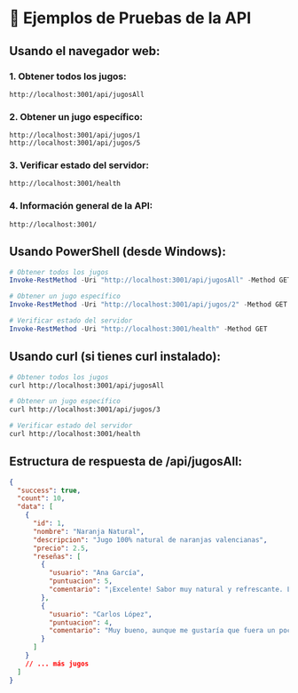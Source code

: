 # 🧪 Ejemplos de Pruebas de la API

## Usando el navegador web:

### 1. Obtener todos los jugos:
```
http://localhost:3001/api/jugosAll
```

### 2. Obtener un jugo específico:
```
http://localhost:3001/api/jugos/1
http://localhost:3001/api/jugos/5
```

### 3. Verificar estado del servidor:
```
http://localhost:3001/health
```

### 4. Información general de la API:
```
http://localhost:3001/
```

## Usando PowerShell (desde Windows):

```powershell
# Obtener todos los jugos
Invoke-RestMethod -Uri "http://localhost:3001/api/jugosAll" -Method GET

# Obtener un jugo específico
Invoke-RestMethod -Uri "http://localhost:3001/api/jugos/2" -Method GET

# Verificar estado del servidor
Invoke-RestMethod -Uri "http://localhost:3001/health" -Method GET
```

## Usando curl (si tienes curl instalado):

```bash
# Obtener todos los jugos
curl http://localhost:3001/api/jugosAll

# Obtener un jugo específico
curl http://localhost:3001/api/jugos/3

# Verificar estado del servidor
curl http://localhost:3001/health
```

## Estructura de respuesta de /api/jugosAll:

```json
{
  "success": true,
  "count": 10,
  "data": [
    {
      "id": 1,
      "nombre": "Naranja Natural",
      "descripcion": "Jugo 100% natural de naranjas valencianas",
      "precio": 2.5,
      "reseñas": [
        {
          "usuario": "Ana García",
          "puntuacion": 5,
          "comentario": "¡Excelente! Sabor muy natural y refrescante. Lo recomiendo totalmente."
        },
        {
          "usuario": "Carlos López",
          "puntuacion": 4,
          "comentario": "Muy bueno, aunque me gustaría que fuera un poco más dulce."
        }
      ]
    }
    // ... más jugos
  ]
}
```